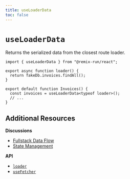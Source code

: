 ```yaml
---
title: useLoaderData
toc: false
---
```


# `useLoaderData`

Returns the serialized data from the closest route loader.

```tsx lines=[1,8]
import { useLoaderData } from "@remix-run/react";

export async function loader() {
  return fakeDb.invoices.findAll();
}

export default function Invoices() {
  const invoices = useLoaderData<typeof loader>();
  // ...
}
```

## Additional Resources

**Discussions**

- [Fullstack Data Flow](../discussion/03-data-flow)
- [State Management](../discussion/08-state-management)

**API**

- [`loader`](../route/loader)
- [`useFetcher`](./use-fetcher)
